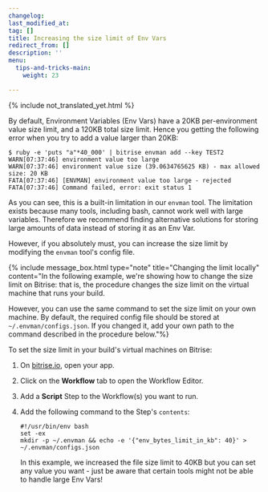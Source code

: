 ```yaml
---
changelog:
last_modified_at:
tag: []
title: Increasing the size limit of Env Vars
redirect_from: []
description: ''
menu:
  tips-and-tricks-main:
    weight: 23

---
```

{% include not_translated_yet.html %}

By default, Environment Variables (Env Vars) have a 20KB per-environment value size limit, and a 120KB total size limit. Hence you getting the following error when you try to add a value larger than 20KB:

    $ ruby -e 'puts "a"*40_000' | bitrise envman add --key TEST2
    WARN[07:37:46] environment value too large                  
    WARN[07:37:46] environment value size (39.0634765625 KB) - max allowed size: 20 KB 
    FATA[07:37:46] [ENVMAN] environment value too large - rejected 
    FATA[07:37:46] Command failed, error: exit status 1  

As you can see, this is a built-in limitation in our `envman` tool. The limitation exists because many tools, including bash, cannot work well with large variables. Therefore we recommend finding alternative solutions for storing large amounts of data instead of storing it as an Env Var.

However, if you absolutely must, you can increase the size limit by modifying the `envman` tool's config file.

{% include message_box.html type="note" title="Changing the limit locally" content="In the following example, we're showing how to change the size limit on Bitrise: that is, the procedure changes the size limit on the virtual machine that runs your build.

However, you can use the same command to set the size limit on your own machine. By default, the required config file should be stored at `~/.envman/configs.json`. If you changed it, add your own path to the command described in the procedure below."%}

To set the size limit in your build's virtual machines on Bitrise:

1. On [bitrise.io](www.bitrise.io), open your app.
2. Click on the **Workflow** tab to open the Workflow Editor.
3. Add a **Script** Step to the Workflow(s) you want to run.
4. Add the following command to the Step's `contents`:

       #!/usr/bin/env bash
       set -ex
       mkdir -p ~/.envman && echo -e '{"env_bytes_limit_in_kb": 40}' > ~/.envman/configs.json

   In this example, we increased the file size limit to 40KB but you can set any value you want - just be aware that certain tools might not be able to handle large Env Vars!